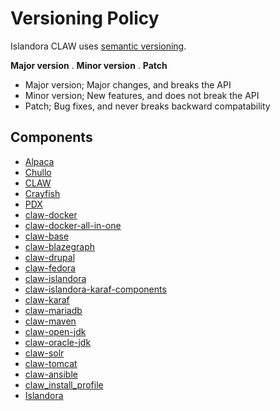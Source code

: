 # Versioning Policy

Islandora CLAW uses [semantic versioning](http://semver.org/).

**Major version** . **Minor version** . **Patch**
 - Major version; Major changes, and breaks the API
 - Minor version; New features, and does not break the API
 - Patch; Bug fixes, and never breaks backward compatability

## Components

* [Alpaca](https://github.com/Islandora-CLAW/alpaca)
* [Chullo](https://github.com/Islandora-CLAW/chullo)
* [CLAW](https://github.com/Islandora-CLAW/CLAW)
* [Crayfish](https://github.com/Islandora-CLAW/crayfish)
* [PDX](https://github.com/Islandora-CLAW/pdx)
* [claw-docker](https://github.com/Islandora-CLAW/claw-docker)
* [claw-docker-all-in-one](https://github.com/Islandora-CLAW/claw-docker-all-in-one)
* [claw-base](https://github.com/Islandora-CLAW/claw-docker-base)
* [claw-blazegraph](https://github.com/Islandora-CLAW/claw-docker-blazegraph)
* [claw-drupal](https://github.com/Islandora-CLAW/claw-docker-drupal)
* [claw-fedora](https://github.com/Islandora-CLAW/claw-docker-fedora)
* [claw-islandora](https://github.com/Islandora-CLAW/claw-docker-islandora)
* [claw-islandora-karaf-components](https://github.com/Islandora-CLAW/claw-docker-islandora-karaf-components)
* [claw-karaf](https://github.com/Islandora-CLAW/claw-docker-karaf)
* [claw-mariadb](https://github.com/Islandora-CLAW/claw-docker-mariadb)
* [claw-maven](https://github.com/Islandora-CLAW/claw-docker-maven)
* [claw-open-jdk](https://github.com/Islandora-CLAW/claw-docker-open-jdk)
* [claw-oracle-jdk](https://github.com/Islandora-CLAW/claw-docker-oracle-jdk)
* [claw-solr](https://github.com/Islandora-CLAW/claw-docker-solr)
* [claw-tomcat](https://github.com/Islandora-CLAW/claw-docker-tomcat)
* [claw-ansible](https://github.com/Islandora-CLAW/claw-ansible)
* [claw_install_profile](https://github.com/Islandora-CLAW/claw_install_profile)
* [Islandora](https://github.com/Islandora-CLAW/islandora)
